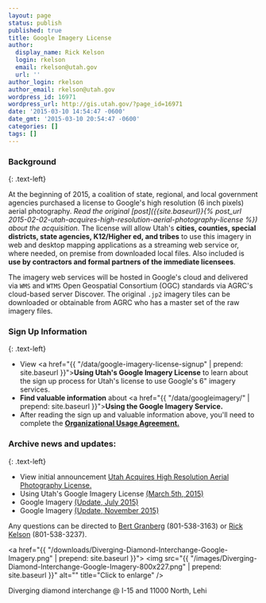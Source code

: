```yaml
---
layout: page
status: publish
published: true
title: Google Imagery License
author:
  display_name: Rick Kelson
  login: rkelson
  email: rkelson@utah.gov
  url: ''
author_login: rkelson
author_email: rkelson@utah.gov
wordpress_id: 16971
wordpress_url: http://gis.utah.gov/?page_id=16971
date: '2015-03-10 14:54:47 -0600'
date_gmt: '2015-03-10 20:54:47 -0600'
categories: []
tags: []
---
```

### Background
{: .text-left}

At the beginning of 2015, a coalition of state, regional, and local government agencies purchased a license to Google's high resolution (6 inch pixels) aerial photography. _Read the original [post]({{site.baseurl}}{% post_url 2015-02-02-utah-acquires-high-resolution-aerial-photography-license %}) about the acquisition_. The license will allow Utah's **cities, counties, special districts, state agencies, K12/Higher ed, and tribes** to use this imagery in web and desktop mapping  applications as a streaming web service or, where needed, on premise from downloaded local files. Also included is **use by contractors and formal partners of the immediate licensees**.

The imagery web services will be hosted in Google's cloud and delivered via `WMS` and `WTMS` Open Geospatial Consortium (OGC) standards via AGRC's cloud-based server Discover. The original `.jp2` imagery tiles can be downloaded or obtainable from AGRC who has a master set of the raw imagery files.

### Sign Up Information
{: .text-left}

- View <a href="{{ "/data/google-imagery-license-signup" | prepend: site.baseurl }}">**Using Utah's Google Imagery License**</a> to learn about the sign up process for Utah's license to use Google's 6" imagery services.
- **Find valuable information** about <a href="{{ "/data/googleimagery/" | prepend: site.baseurl }}">**Using the Google Imagery Service.**</a>
- After reading the sign up and valuable information above, you'll need to complete the <a href="https://docs.google.com/a/utah.gov/forms/d/18FnT2fdg7nrA9xZYKUYV5UvxG0GO9w9DNFfeNG1D4TU/viewform">**Organizational Usage Agreement.**</a>

### Archive news and updates:
{: .text-left}

- View initial announcement <a href="{{site.baseurl}}{% post_url 2015-02-02-utah-acquires-high-resolution-aerial-photography-license %}">Utah Acquires High Resolution Aerial Photography License.</a>
- Using Utah's Google Imagery License <a href="{{site.baseurl}}{% post_url 2015-03-05-google-imagery-license-update-march-5th %}">(March 5th, 2015)</a>
- Google Imagery <a href="{{site.baseurl}}{% post_url 2015-07-30-google-imagery-update-july-2015 %}"> (Update, July 2015)</a>
- Google Imagery <a href="{{site.baseurl}}{% post_url 2015-11-24-google-imagery-service-speed-enhancements-more %}">(Update, November 2015)</a>

Any questions can be directed to <a href="mailto:bgranberg@utah.gov">Bert Granberg</a> (801-538-3163) or <a href="mailto:rkelson@utah.gov">Rick Kelson</a> (801-538-3237).

<a href="{{ "/downloads/Diverging-Diamond-Interchange-Google-Imagery.png" | prepend: site.baseurl }}">
<img src="{{ "/images/Diverging-Diamond-Interchange-Google-Imagery-800x227.png" | prepend: site.baseurl }}" alt="" title="Click to enlarge" />
</a>

Diverging diamond interchange @ I-15 and 11000 North, Lehi
